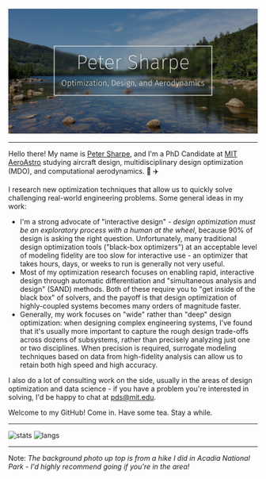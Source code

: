 ![Title Splash](https://github.com/peterdsharpe/peterdsharpe/raw/master/assets/AcadiaEdited.jpg)

-----

Hello there! My name is [Peter Sharpe](http://peterdsharpe.github.io/), and I'm a PhD Candidate at [MIT AeroAstro](https://aeroastro.mit.edu/) studying aircraft design, multidisciplinary design optimization (MDO), and computational aerodynamics. :rocket: :airplane:

I research new optimization techniques that allow us to quickly solve challenging real-world engineering problems. Some general ideas in my work:
* I'm a strong advocate of "interactive design" - *design optimization must be an exploratory process with a human at the wheel*, because 90% of design is asking the right question. Unfortunately, many traditional design optimization tools ("black-box optimizers") at an acceptable level of modeling fidelity are too slow for interactive use - an optimizer that takes hours, days, or weeks to run is generally not very useful.
* Most of my optimization research focuses on enabling rapid, interactive design through automatic differentiation and "simultaneous analysis and design" (SAND) methods. Both of these require you to "get inside of the black box" of solvers, and the payoff is that design optimization of highly-coupled systems becomes many orders of magnitude faster.
* Generally, my work focuses on "wide" rather than "deep" design optimization: when designing complex engineering systems, I've found that it's usually more important to capture the rough design trade-offs across dozens of subsystems, rather than precisely analyzing just one or two disciplines. When precision is required, surrogate modeling techniques based on data from high-fidelity analysis can allow us to retain both high speed and high accuracy.

I also do a lot of consulting work on the side, usually in the areas of design optimization and data science - if you have a problem you're interested in solving, I'd be happy to chat at pds@mit.edu.

Welcome to my GitHub! Come in. Have some tea. Stay a while.

-----
![stats](https://github-readme-stats.vercel.app/api?username=peterdsharpe&show_icons=true&count_private=true)
![langs](https://github-readme-stats.vercel.app/api/top-langs/?username=peterdsharpe&hide=HTML,CSS,SCSS,jupyter%20notebook,g-code&layout=compact)

-----
Note:
*The background photo up top is from a hike I did in Acadia National Park - I'd highly recommend going if you're in the area!*
